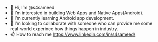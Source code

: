 - 👋 Hi, I’m @s4sameed
- 👀 I’m interested in building Web Apps and Native Apps(Android).
- 🌱 I’m currently learning Android app development.
- 💞️ I’m looking to collaborate with someone who can provide me some real-world experince how things happen in industry.
- 📫 How to reach me https://www.linkedin.com/in/s4sameed/

<!---
s4sameed/s4sameed is a ✨ special ✨ repository because its `README.md` (this file) appears on your GitHub profile.
You can click the Preview link to take a look at your changes.
--->
